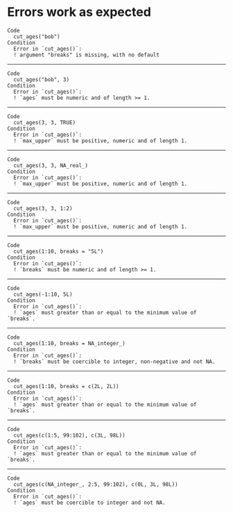 # Errors work as expected

    Code
      cut_ages("bob")
    Condition
      Error in `cut_ages()`:
      ! argument "breaks" is missing, with no default

---

    Code
      cut_ages("bob", 3)
    Condition
      Error in `cut_ages()`:
      ! `ages` must be numeric and of length >= 1.

---

    Code
      cut_ages(3, 3, TRUE)
    Condition
      Error in `cut_ages()`:
      ! `max_upper` must be positive, numeric and of length 1.

---

    Code
      cut_ages(3, 3, NA_real_)
    Condition
      Error in `cut_ages()`:
      ! `max_upper` must be positive, numeric and of length 1.

---

    Code
      cut_ages(3, 3, 1:2)
    Condition
      Error in `cut_ages()`:
      ! `max_upper` must be positive, numeric and of length 1.

---

    Code
      cut_ages(1:10, breaks = "5L")
    Condition
      Error in `cut_ages()`:
      ! `breaks` must be numeric and of length >= 1.

---

    Code
      cut_ages(-1:10, 5L)
    Condition
      Error in `cut_ages()`:
      ! `ages` must greater than or equal to the minimum value of `breaks`.

---

    Code
      cut_ages(1:10, breaks = NA_integer_)
    Condition
      Error in `cut_ages()`:
      ! `breaks` must be coercible to integer, non-negative and not NA.

---

    Code
      cut_ages(1:10, breaks = c(2L, 2L))
    Condition
      Error in `cut_ages()`:
      ! `ages` must greater than or equal to the minimum value of `breaks`.

---

    Code
      cut_ages(c(1:5, 99:102), c(3L, 98L))
    Condition
      Error in `cut_ages()`:
      ! `ages` must greater than or equal to the minimum value of `breaks`.

---

    Code
      cut_ages(c(NA_integer_, 2:5, 99:102), c(0L, 3L, 98L))
    Condition
      Error in `cut_ages()`:
      ! `ages` must be coercible to integer and not NA.

